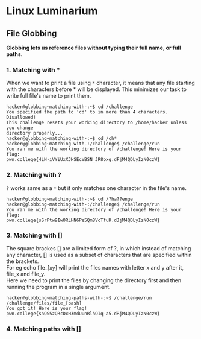 # Linux Luminarium  
## File Globbing  

**Globbing lets us reference files without typing their full name, or full paths.**  

### 1. Matching with *  
When we want to print a file using `*` character, it means that any file starting with the characters before *  will be displayed. This minimizes our task to write full file's name to print them.
```
hacker@globbing~matching-with-:~$ cd /challenge
You specified the path to 'cd' to in more than 4 characters. Disallowed!
This challenge resets your working directory to /home/hacker unless you change 
directory properly...
hacker@globbing~matching-with-:~$ cd /ch*
hacker@globbing~matching-with-:/challenge$ /challenge/run
You ran me with the working directory of /challenge! Here is your flag:
pwn.college{4LN-iVYiUxXJHSEcVBSN_JR8oxg.dFjM4QDLyIzN0czW}
```

### 2. Matching with ?  
`?` works same as a `*` but it only matches one character in the file's name.  
```
hacker@globbing~matching-with-:~$ cd /?ha??enge
hacker@globbing~matching-with-:/challenge$ /challenge/run
You ran me with the working directory of /challenge! Here is your flag:
pwn.college{sSrPtw9IwORLHN6Pe5Qm8VcTfuK.dJjM4QDLyIzN0czW}
```

### 3. Matching with []  
The square brackes [] are a limited form of ?, in which instead of matching any character, [] 
is used as a subset of characters that are specified within the brackets.  
For eg echo file_[xy] will print the files names with letter x and y after it, file_x and file_y.  
Here we need to print the files by changing the directory first and then running the program in a single argument.  
```
hacker@globbing~matching-paths-with-:~$ /challenge/run /challenge/files/file_[bash]
You got it! Here is your flag!
pwn.college{snQS5zQRcDxH3mdUunRlhQIq-a5.dRjM4QDLyIzN0czW}
```

### 4. Matching paths with []  

